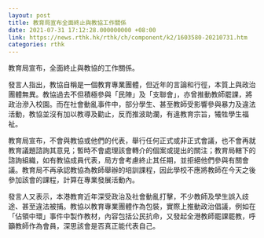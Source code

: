 ```yaml
---
layout: post
title: 教育局宣布全面終止與教協工作關係
date: 2021-07-31 17:12:28.000000000 +08:00
link: https://news.rthk.hk/rthk/ch/component/k2/1603580-20210731.htm
categories: rthk
---
```


教育局宣布，全面終止與教協的工作關係。

發言人指出，教協自稱是一個教育專業團體，但近年的言論和行徑，本質上與政治團體無異。教協過去不但積極參與「民陣」及「支聯會」，亦曾推動教師罷課，將政治滲入校園。而在社會動亂事件中，部分學生、甚至教師受影響參與暴力及違法活動，教協並沒有加以教導及勸止，反而推波助瀾，有違教育宗旨，犧牲學生福祉。

教育局宣布，不會與教協或他們的代表，舉行任何正式或非正式會議，也不會再就教育議題諮詢其意見；暫時不會處理該會轉介的個案或提出的關注；教育局轄下的諮詢組織，如有教協成員代表，局方會考慮終止其任期，並拒絕他們參與有關會議。教育局不再承認教協為教師舉辦的培訓課程，因此學校不應將教師在今天之後參加該會的課程，計算在專業發展活動內。

發言人又表示，本港教育近年深受政治及社會動亂打擊，不少教師及學生誤入歧途、甚至違法被捕。教協以教育專業團體作為包裝，實際上推動政治倡議，例如在「佔領中環」事件中製作教材，內容包括公民抗命，又發起全港教師罷課罷教，呼籲教師作為會員，深思該會是否真正能代表自己。
